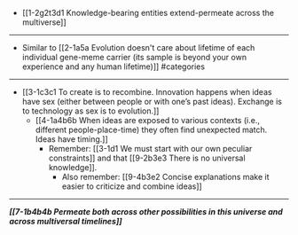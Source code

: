 - [[1-2g2t3d1 Knowledge-bearing entities extend-permeate across the multiverse]]
---
- Similar to [[2-1a5a Evolution doesn't care about lifetime of each individual gene-meme carrier (its sample is beyond your own experience and any human lifetime)]] #categories
---
- [[3-1c3c1 To create is to recombine. Innovation happens when ideas have sex (either between people or with one’s past ideas). Exchange is to technology as sex is to evolution.]]
  - [[4-1a4b6b When ideas are exposed to various contexts (i.e., different people-place-time) they often find unexpected match. Ideas have timing.]]
    - Remember: [[3-1d1 We must start with our own peculiar constraints]] and that [[9-2b3e3 There is no universal knowledge]].
      - Also remember: [[9-4b3e2 Concise explanations make it easier to criticize and combine ideas]]
---
***[[7-1b4b4b Permeate both across other possibilities in this universe and across multiversal timelines]]***
